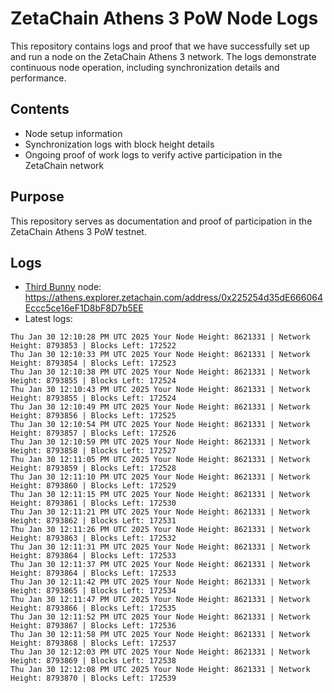 # ZetaChain Athens 3 PoW Node Logs
This repository contains logs and proof that we have successfully set up and run a node on the ZetaChain Athens 3 network. The logs demonstrate continuous node operation, including synchronization details and performance.

## Contents
- Node setup information
- Synchronization logs with block height details
- Ongoing proof of work logs to verify active participation in the ZetaChain network

## Purpose
This repository serves as documentation and proof of participation in the ZetaChain Athens 3 PoW testnet.

## Logs

- [Third Bunny](https://thirdbunny.xyz/) node: https://athens.explorer.zetachain.com/address/0x225254d35dE666064Eccc5ce16eF1D8bF8D7b5EE
- Latest logs:
```
Thu Jan 30 12:10:28 PM UTC 2025 Your Node Height: 8621331 | Network Height: 8793853 | Blocks Left: 172522
Thu Jan 30 12:10:33 PM UTC 2025 Your Node Height: 8621331 | Network Height: 8793854 | Blocks Left: 172523
Thu Jan 30 12:10:38 PM UTC 2025 Your Node Height: 8621331 | Network Height: 8793855 | Blocks Left: 172524
Thu Jan 30 12:10:43 PM UTC 2025 Your Node Height: 8621331 | Network Height: 8793855 | Blocks Left: 172524
Thu Jan 30 12:10:49 PM UTC 2025 Your Node Height: 8621331 | Network Height: 8793856 | Blocks Left: 172525
Thu Jan 30 12:10:54 PM UTC 2025 Your Node Height: 8621331 | Network Height: 8793857 | Blocks Left: 172526
Thu Jan 30 12:10:59 PM UTC 2025 Your Node Height: 8621331 | Network Height: 8793858 | Blocks Left: 172527
Thu Jan 30 12:11:05 PM UTC 2025 Your Node Height: 8621331 | Network Height: 8793859 | Blocks Left: 172528
Thu Jan 30 12:11:10 PM UTC 2025 Your Node Height: 8621331 | Network Height: 8793860 | Blocks Left: 172529
Thu Jan 30 12:11:15 PM UTC 2025 Your Node Height: 8621331 | Network Height: 8793861 | Blocks Left: 172530
Thu Jan 30 12:11:21 PM UTC 2025 Your Node Height: 8621331 | Network Height: 8793862 | Blocks Left: 172531
Thu Jan 30 12:11:26 PM UTC 2025 Your Node Height: 8621331 | Network Height: 8793863 | Blocks Left: 172532
Thu Jan 30 12:11:31 PM UTC 2025 Your Node Height: 8621331 | Network Height: 8793864 | Blocks Left: 172533
Thu Jan 30 12:11:37 PM UTC 2025 Your Node Height: 8621331 | Network Height: 8793864 | Blocks Left: 172533
Thu Jan 30 12:11:42 PM UTC 2025 Your Node Height: 8621331 | Network Height: 8793865 | Blocks Left: 172534
Thu Jan 30 12:11:47 PM UTC 2025 Your Node Height: 8621331 | Network Height: 8793866 | Blocks Left: 172535
Thu Jan 30 12:11:52 PM UTC 2025 Your Node Height: 8621331 | Network Height: 8793867 | Blocks Left: 172536
Thu Jan 30 12:11:58 PM UTC 2025 Your Node Height: 8621331 | Network Height: 8793868 | Blocks Left: 172537
Thu Jan 30 12:12:03 PM UTC 2025 Your Node Height: 8621331 | Network Height: 8793869 | Blocks Left: 172538
Thu Jan 30 12:12:08 PM UTC 2025 Your Node Height: 8621331 | Network Height: 8793870 | Blocks Left: 172539
```
